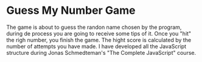 # Guess My Number Game

The game is about to guess the randon name chosen by the program, during de process you are going to receive some tips of it.
Once you "hit" the righ number, you finish the game.
The hight score is calculated by the number of attempts you have made.
I have developed all the JavaScript structure during Jonas Schmedteman's "The Complete JavaScript" course.
